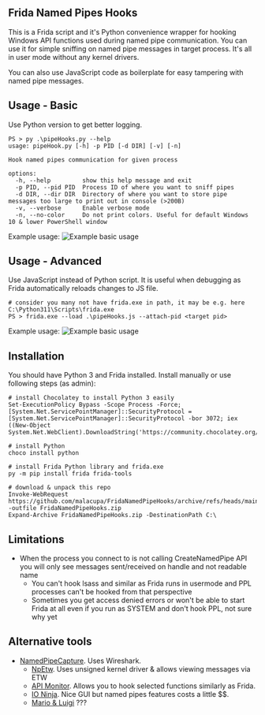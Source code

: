 ## Frida Named Pipes Hooks
This is a Frida script and it's Python convenience wrapper for hooking Windows API functions used during named pipe communication. You can use it for simple sniffing on named pipe messages in target process. It's all in user mode without any kernel drivers.

You can also use JavaScript code as boilerplate for easy tampering with named pipe messages.

## Usage - Basic
Use Python version to get better logging.

```
PS > py .\pipeHooks.py --help
usage: pipeHook.py [-h] -p PID [-d DIR] [-v] [-n]

Hook named pipes communication for given process

options:
  -h, --help         show this help message and exit
  -p PID, --pid PID  Process ID of where you want to sniff pipes
  -d DIR, --dir DIR  Directory of where you want to store pipe messages too large to print out in console (>200B)
  -v, --verbose      Enable verbose mode
  -n, --no-color     Do not print colors. Useful for default Windows 10 & lower PowerShell window
```

Example usage:
![Example basic usage](https://github.com/malacupa/FridaNamedPipesHooks/blob/main/img/example-py.jpg?raw=true)

## Usage - Advanced
Use JavaScript instead of Python script. It is useful when debugging as Frida automatically reloads changes to JS file.

```
# consider you many not have frida.exe in path, it may be e.g. here C:\Python311\Scripts\frida.exe
PS > frida.exe --load .\pipeHooks.js --attach-pid <target pid>
```

Example usage:
![Example basic usage](https://github.com/malacupa/FridaNamedPipesHooks/blob/main/img/example-js.jpg?raw=true)

## Installation
You should have Python 3 and Frida installed. Install manually or use following steps (as admin):

```
# install Chocolatey to install Python 3 easily
Set-ExecutionPolicy Bypass -Scope Process -Force; [System.Net.ServicePointManager]::SecurityProtocol = [System.Net.ServicePointManager]::SecurityProtocol -bor 3072; iex ((New-Object System.Net.WebClient).DownloadString('https://community.chocolatey.org/install.ps1'))

# install Python
choco install python

# install Frida Python library and frida.exe
py -m pip install frida frida-tools

# download & unpack this repo
Invoke-WebRequest https://github.com/malacupa/FridaNamedPipeHooks/archive/refs/heads/main.zip -outfile FridaNamedPipeHooks.zip
Expand-Archive FridaNamedPipeHooks.zip -DestinationPath C:\
```

## Limitations

  * When the process you connect to is not calling CreateNamedPipe API you will only see messages sent/received on handle and not readable name
	* You can't hook lsass and similar as Frida runs in usermode and PPL processes can't be hooked from that perspective
	* Sometimes you get access denied errors or won't be able to start Frida at all even if you run as SYSTEM and don't hook PPL, not sure why yet

## Alternative tools

  * [NamedPipeCapture](https://github.com/Vatyx/NamedPipeCapture). Uses Wireshark.
	* [NpEtw](https://github.com/kobykahane/NpEtw). Uses unsigned kernel driver & allows viewing messages via ETW
	* [API Monitor](http://www.rohitab.com/apimonitor). Allows you to hook selected functions similarly as Frida.
	* [IO Ninja](https://ioninja.com/plugins/pipe-monitor.html). Nice GUI but named pipes features costs a little $$.
	* [Mario & Luigi](https://github.com/OmerYa/Named-Pipe-Sniffer) ???
